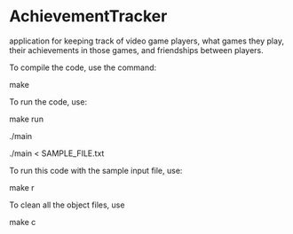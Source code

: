 # AchievementTracker
application for keeping track of video game players, what games they play, their achievements in those games, and friendships between players.

To compile the code, use the command:

make

To run the code, use:

make run

./main 

./main < SAMPLE_FILE.txt

To run this code with the sample input file, use:

make r

To clean all the object files, use

make c
